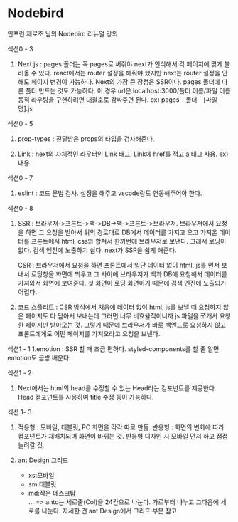 # Nodebird

인프런 제로초 님의 Nodebird 리뉴얼 강의

섹션0 - 3

1. Next.js
   : pages 폴더는 꼭 pages로 써줘야 next가 인식해서 각 페이지에 맞게 불러올 수 있다.
   react에서는 router 설정을 해줘야 했지만 next는 router 설정을 안 해도 페이지 변경이 가능하다.
   Next의 가장 큰 장점은 SSR이다.
   pages 폴더에 다른 폴더 만드는 것도 가능하다. 이 경우 url은 localhost:3000/폴더 이름/파일 이름
   동적 라우팅을 구현하려면 대괄호로 감싸주면 된다. ex) pages - 폴더 - [파일명].js

섹션0 - 5

1. prop-types
   : 전달받은 props의 타입을 검사해준다.

2. Link
   : next의 자체적인 라우터인 Link 태그.
   Link에 href를 적고 a 태그 사용.
   ex) <Link href=""><a>내용</a></Link>

섹션0 - 7

1. eslint
   : 코드 문법 검사.
   설정을 해주고 vscode랑도 연동해주어야 한다.

섹션0 - 8

1. SSR
   : 브라우저->프론트->백->DB->백->프론트->브라우저.
   브라우저에서 요청을 하면 그 요청을 받아서 위의 경로대로 DB에서 데이터를 가지고 오고 가져온 데이터를 프론트에서 html, css와 합쳐서 한꺼번에 브라우저로 보낸다.
   그래서 로딩이 없다.
   검색 엔진에 노출하기 쉽다.
   next가 SSR을 쉽게 해준다.

   CSR
   : 브라우저에서 요청을 하면 프론트에서 일단 데이터 없이 html, js를 먼저 보내서 로딩창을 화면에 띄우고 그 사이에 브라우저가 백과 DB에 요청해서 데이터를 가져와서 화면에 보여준다.
   첫 화면이 로딩 화면이기 때문에 검색 엔진에 노출되기 어렵다.

2. 코드 스플리트
   : CSR 방식에서 처음에 데이터 없이 html, js를 보낼 때 요청하지 않은 페이지도 다 담아서 보내는데 그러면 너무 비효율적이니까 js 파일을 쪼개서 요청한 페이지만 받아오는 것.
   그렇기 때문에 브라우저가 바로 백엔드로 요청하지 않고 프론트에게도 어떤 페이지를 가져오라고 요청을 보낸다.

섹션1 - 1
1.emotion
: SSR 할 때 조금 편하다.
styled-components를 할 줄 알면 emotion도 금방 배운다.

섹션1 - 2

1. Next에서는 html의 head를 수정할 수 있는 Head라는 컴포넌트를 제공한다.
   Head 컴포넌트를 사용하여 title 수정 등이 가능하다.

섹션 1- 3

1. 적응형 : 모바일, 태블릿, PC 화면을 각각 따로 만듦.
   반응형 : 화면의 변화에 따라 컴포넌트가 재배치되며 화면이 바뀌는 것.
   반응형 디자인 시 모바일 먼저 하고 점점 늘려갈 것.

2. ant Design 그리드
   - xs:모바일
   - sm:태블릿
   - md:작은 데스크탑  
     ...
     => antd는 세로줄(Col)을 24칸으로 나눈다.
     가로부터 나누고 그다음에 세로를 나눈다.
     자세한 건 ant Design에서 그리드 부분 참고
